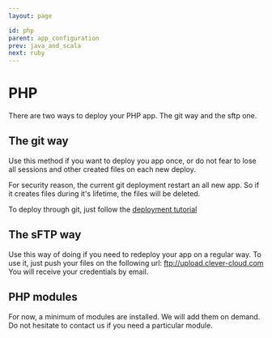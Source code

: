```yaml
---
layout: page

id: php
parent: app_configuration
prev: java_and_scala
next: ruby
---
```

PHP
===

There are two ways to deploy your PHP app. The git way and the sftp one.

The git way
-----------

Use this method if you want to deploy you app once, or do not fear to lose all
sessions and other created files on each new deploy.

For security reason, the current git deployment restart an all new app. So if it
creates files during it's lifetime, the files will be deleted.

To deploy through git, just follow the [deployment tutorial](/app-deployment.html)

The sFTP way
------------

Use this way of doing if you need to redeploy your app on a regular way. To use
it, just push your files on the following url: ftp://upload.clever-cloud.com  
You will receive your credentials by email.


PHP modules
-----------

For now, a minimum of modules are installed. We will add them on demand. Do not
hesitate to contact us if you need a particular module.

